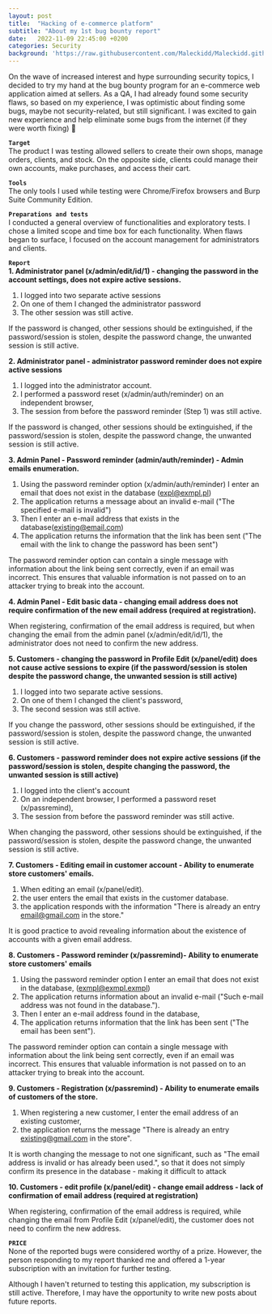 ```yaml
---
layout: post
title:  "Hacking of e-commerce platform"
subtitle: "About my 1st bug bounty report"
date:   2022-11-09 22:45:00 +0200
categories: Security
background: 'https://raw.githubusercontent.com/Maleckidd/Maleckidd.github.io/gh-pages/img/posts/02.JPG'
---
```

On the wave of increased interest and hype surrounding security topics, I decided to try my hand at the bug bounty program for an e-commerce web application aimed at sellers. As a QA, I had already found some security flaws, so based on my experience, I was optimistic about finding some bugs, maybe not security-related, but still significant. I was excited to gain new experience and help eliminate some bugs from the internet (if they were worth fixing) 💪

**`Target`** <br>
The product I was testing allowed sellers to create their own shops, manage orders, clients, and stock. On the opposite side, clients could manage their own accounts, make purchases, and access their cart. 

**`Tools`** <br>
The only tools I used while testing were Chrome/Firefox browsers and Burp Suite Community Edition.

**`Preparations and tests`** <br>
I conducted a general overview of functionalities and exploratory tests. I chose a limited scope and time box for each functionality. When flaws began to surface, I focused on the account management for administrators and clients.

**`Report`** <br>
<b>1. Administrator panel (x/admin/edit/id/1) - changing the password in the account settings, does not expire active sessions.</b>
		
1. I logged into two separate active sessions
2. On one of them I changed the administrator password
3. The other session was still active.

If the password is changed, other sessions should be extinguished, if the password/session is stolen, despite the password change, the unwanted session is still active.

<b>2. Administrator panel - administrator password reminder does not expire active sessions</b>
		
1. I logged into the administrator account.
2. I performed a password reset (x/admin/auth/reminder) on an independent browser,
3. The session from before the password reminder (Step 1) was still active.

If the password is changed, other sessions should be extinguished, if the password/session is stolen, despite the password change, the unwanted session is still active.

<b>3. Admin Panel - Password reminder (admin/auth/reminder) -  Admin emails enumeration.</b>
		
1. Using the password reminder option (x/admin/auth/reminder) I enter an email that does not exist in the database (expl@exmpl.pl)
2. The application returns a message about an invalid e-mail ("The specified e-mail is invalid")
3. Then I enter an e-mail address that exists in the database(existing@email.com)
4. The application returns the information that the link has been sent ("The email with the link to change the password has been sent")

The password reminder option can contain a single message with information about the link being sent correctly, even if an email was incorrect. This ensures that valuable information is not passed on to an attacker trying to break into the account.

<b>4. Admin Panel - Edit basic data - changing email address does not require confirmation of the new email address (required at registration).</b>

When registering, confirmation of the email address is required, but when changing the email from the admin panel (x/admin/edit/id/1), the administrator does not need to confirm the new address.

<b>5. Customers - changing the password in Profile Edit (x/panel/edit) does not cause active sessions to expire (if the password/session is stolen despite the password change, the unwanted session is still active)</b>
	  
1. I logged into two separate active sessions.
2. On one of them I changed the client's password,
3. The second session was still active.

If you change the password, other sessions should be extinguished, if the password/session is stolen, despite the password change, the unwanted session is still active.

<b>6. Customers - password reminder does not expire active sessions
(if the password/session is stolen, despite changing the password, the unwanted session is still active)</b>
		
1. I logged into the client's account
2. On an independent browser, I performed a password reset (x/passremind),
3. The session from before the password reminder was still active.

When changing the password, other sessions should be extinguished, if the password/session is stolen, despite the password change, the unwanted session is still active.

<b>7. Customers - Editing email in customer account - Ability to enumerate store customers' emails.</b>
		
1. When editing an email (x/panel/edit). 
2. the user enters the email that exists in the customer database. 
3. the application responds with the information "There is already an entry email@gmail.com in the store."

It is good practice to avoid revealing information about the existence of accounts with a given email address.

<b>8. Customers - Password reminder (x/passremind)- Ability to enumerate store customers' emails</b>
		
1. Using the password reminder option I enter an email that does not exist in the database, (exmpl@exmpl.exmpl)
2. The application returns information about an invalid e-mail ("Such e-mail address was not found in the database.").
3. Then I enter an e-mail address found in the database, 
4. The application returns information that the link has been sent ("The email has been sent").

The password reminder option can contain a single message with information about the link being sent correctly, even if an email was incorrect. This ensures that valuable information is not passed on to an attacker trying to break into the account.

<b>9. Customers - Registration (x/passremind) - Ability to enumerate emails of customers of the store.</b>
		
1. When registering a new customer, I enter the email address of an existing customer,
2. the application returns the message "There is already an entry existing@gmail.com in the store".

It is worth changing the message to not one significant, such as "The email address is invalid or has already been used.", so that it does not simply confirm its presence in the database - making it difficult to attack 

<b>10. Customers - edit profile (x/panel/edit) - change email address - lack of confirmation of email address (required at registration)</b>
		
When registering, confirmation of the email address is required, while changing the email from Profile Edit (x/panel/edit), the customer does not need to confirm the new address.

**`PRICE`** <br>
None of the reported bugs were considered worthy of a prize. However, the person responding to my report thanked me and offered a 1-year subscription with an invitation for further testing.

Although I haven't returned to testing this application, my subscription is still active. Therefore, I may have the opportunity to write new posts about future reports.